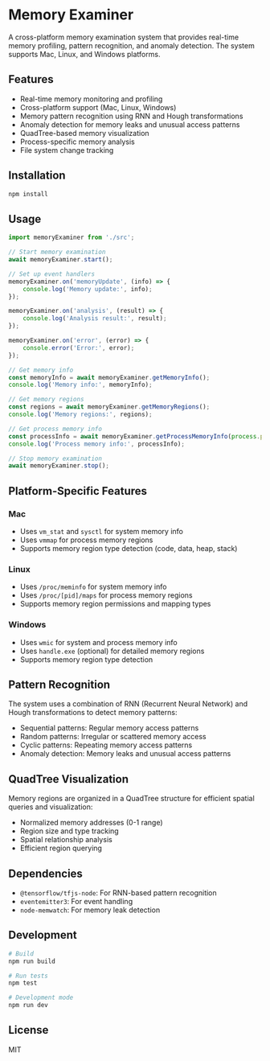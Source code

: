 # Memory Examiner

A cross-platform memory examination system that provides real-time memory profiling, pattern recognition, and anomaly detection. The system supports Mac, Linux, and Windows platforms.

## Features

- Real-time memory monitoring and profiling
- Cross-platform support (Mac, Linux, Windows)
- Memory pattern recognition using RNN and Hough transformations
- Anomaly detection for memory leaks and unusual access patterns
- QuadTree-based memory visualization
- Process-specific memory analysis
- File system change tracking

## Installation

```bash
npm install
```

## Usage

```typescript
import memoryExaminer from './src';

// Start memory examination
await memoryExaminer.start();

// Set up event handlers
memoryExaminer.on('memoryUpdate', (info) => {
    console.log('Memory update:', info);
});

memoryExaminer.on('analysis', (result) => {
    console.log('Analysis result:', result);
});

memoryExaminer.on('error', (error) => {
    console.error('Error:', error);
});

// Get memory info
const memoryInfo = await memoryExaminer.getMemoryInfo();
console.log('Memory info:', memoryInfo);

// Get memory regions
const regions = await memoryExaminer.getMemoryRegions();
console.log('Memory regions:', regions);

// Get process memory info
const processInfo = await memoryExaminer.getProcessMemoryInfo(process.pid);
console.log('Process memory info:', processInfo);

// Stop memory examination
await memoryExaminer.stop();
```

## Platform-Specific Features

### Mac
- Uses `vm_stat` and `sysctl` for system memory info
- Uses `vmmap` for process memory regions
- Supports memory region type detection (code, data, heap, stack)

### Linux
- Uses `/proc/meminfo` for system memory info
- Uses `/proc/[pid]/maps` for process memory regions
- Supports memory region permissions and mapping types

### Windows
- Uses `wmic` for system and process memory info
- Uses `handle.exe` (optional) for detailed memory regions
- Supports memory region type detection

## Pattern Recognition

The system uses a combination of RNN (Recurrent Neural Network) and Hough transformations to detect memory patterns:

- Sequential patterns: Regular memory access patterns
- Random patterns: Irregular or scattered memory access
- Cyclic patterns: Repeating memory access patterns
- Anomaly detection: Memory leaks and unusual access patterns

## QuadTree Visualization

Memory regions are organized in a QuadTree structure for efficient spatial queries and visualization:

- Normalized memory addresses (0-1 range)
- Region size and type tracking
- Spatial relationship analysis
- Efficient region querying

## Dependencies

- `@tensorflow/tfjs-node`: For RNN-based pattern recognition
- `eventemitter3`: For event handling
- `node-memwatch`: For memory leak detection

## Development

```bash
# Build
npm run build

# Run tests
npm test

# Development mode
npm run dev
```

## License

MIT 